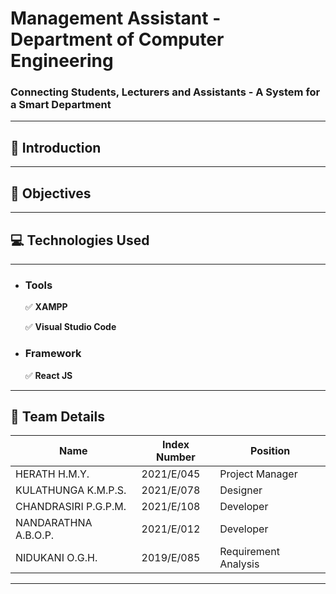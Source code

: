 # **Management Assistant - Department of Computer Engineering**
### Connecting Students, Lecturers and Assistants - A System for a Smart Department

---

## 📖 **Introduction**  

---

## 🌟 **Objectives**  


---

## 💻 **Technologies Used**  

---

- ### **Tools**  
   ✅ **XAMPP** 

   ✅ **Visual Studio Code**  

- ### **Framework**  
   ✅ **React JS**

---

## 👥 **Team Details**  
| **Name**                  | **Index Number** |  **Position**          |
|---------------------------|------------------|------------------------|
| HERATH H.M.Y.             |    2021/E/045    |  Project Manager       |
| KULATHUNGA K.M.P.S.       |    2021/E/078    |  Designer              |
| CHANDRASIRI P.G.P.M.      |    2021/E/108    |  Developer             |
| NANDARATHNA A.B.O.P.      |    2021/E/012    |  Developer             |
| NIDUKANI O.G.H.           |    2019/E/085    |  Requirement Analysis  |

---

